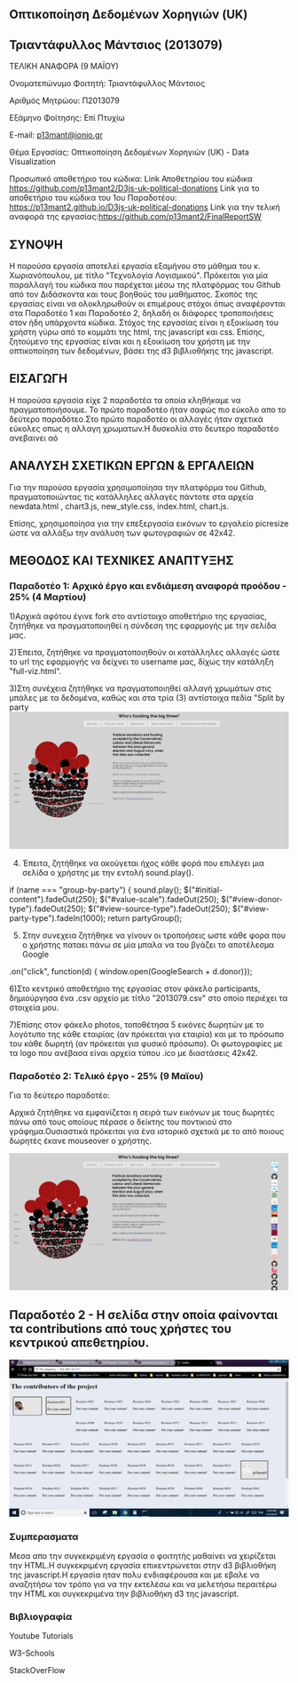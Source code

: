 ## Οπτικοποίηση Δεδομένων Χορηγιών (UK)

## Τριαντάφυλλος Μάντσιος (2013079)

ΤΕΛΙΚΗ ΑΝΑΦΟΡΑ (9 ΜΑΪΟΥ)

Ονοματεπώνυμο Φοιτητή: Τριαντάφυλλος Μάντσιος

Αριθμός Μητρώου: Π2013079

Εξάμηνο Φοίτησης: Επί Πτυχίω

E-mail: p13mant@ionio.gr

Θέμα Εργασίας: Οπτικοποίηση Δεδομένων Χορηγιών (UK) - Data Visualization

Προσωπικό αποθετήριο του κώδικα: Link Αποθετηρίου του κώδικα https://github.com/p13mant2/D3js-uk-political-donations
Link για το αποθετήριο του κώδικα του 1ου Παραδοτέου: https://p13mant2.github.io/D3js-uk-political-donations
Link για την τελική αναφορά της εργασίας:https://github.com/p13mant2/FinalReportSW

## ΣΥΝΟΨΗ

Η παρούσα εργασία αποτελεί εργασία εξαμήνου στο μάθημα του κ. Χωριανόπουλου, με τίτλο "Τεχνολογία Λογισμικού". Πρόκειται για μία παραλλαγή του κώδικα που παρέχεται μέσω της πλατφόρμας του Github από τον Διδάσκοντα και τους βοηθούς του μαθήματος. Σκοπός της εργασίας είναι να ολοκληρωθούν οι επιμέρους στόχοι όπως αναφέρονται στα Παραδοτέο 1 και Παραδοτέο 2, δηλαδή οι διάφορες τροποποιήσεις στον ήδη υπάρχοντα κώδικα. Στόχος της εργασίας είναι η εξοικίωση του χρήστη γύρω από το κομμάτι της html, της javascript και css. Επίσης, ζητούμενο της εργασίας είναι και η εξοικίωση του χρήστη με την οπτικοποίηση των δεδομένων, βάσει της d3 βιβλιοθήκης της javascript.

## ΕΙΣΑΓΩΓΗ
Η παρούσα εργασία είχε 2 παραδοτέα τα οποία κληθήκαμε να πραγματοποιήσουμε. Το πρώτο παραδοτέο ήταν σαφώς πιο εύκολο απο το δεύτερο παραδότεο.Στο πρώτο παραδοτέο οι αλλαγές ήταν σχετικά εύκολες οπως η αλλαγη χρωματων.Η δυσκολία στο δευτερο παραδοτέο ανεβαινει αό

## ΑΝΑΛΥΣΗ ΣΧΕΤΙΚΩΝ ΕΡΓΩΝ & ΕΡΓΑΛΕΙΩΝ
Για την παρούσα εργασία χρησιμοποίησα την πλατφόρμα του Github, πραγματοποιώντας τις κατάλληλες αλλαγές πάντοτε στα αρχεία newdata.html , chart3.js, new_style.css, index.html, chart.js.

Επίσης, χρησιμοποίησα για την επεξεργασία εικόνων το εργαλείο picresize ώστε να αλλάξω την ανάλυση των φωτογραφιών σε 42x42.


## ΜΕΘΟΔΟΣ ΚΑΙ ΤΕΧΝΙΚΕΣ ΑΝΑΠΤΥΞΗΣ
### Παραδοτέο 1: Αρχικό έργο και ενδιάμεση αναφορά προόδου - 25% (4 Μαρτίου)

1)Αρχικά αφότου έγινε fork στο αντίστοιχο αποθετήριο της εργασίας, ζητήθηκε να πραγματοποιηθεί η σύνδεση της εφαρμογής με την σελίδα μας.

2)Έπειτα, ζητήθηκε να πραγματοποιηθούν οι κατάλληλες αλλαγές ώστε το url της εφαρμογής να δείχνει το username μας, δίχως την κατάληξη "full-viz.html".

3)Στη συνέχεια ζητήθηκε να πραγματοποιηθεί αλλαγή χρωμάτων στις μπάλες με τα δεδομένα, καθώς και στα τρία (3) αντίστοιχα πεδία "Split by party
![picture](pic4.jpg)

4) Έπειτα, ζητήθηκε να ακούγεται ήχος κάθε φορά που επιλέγει μια σελίδα ο χρήστης με την εντολή sound.play().

if (name === "group-by-party") {
		sound.play();
		$("#initial-content").fadeOut(250);
		$("#value-scale").fadeOut(250);
		$("#view-donor-type").fadeOut(250);
		$("#view-source-type").fadeOut(250);
		$("#view-party-type").fadeIn(1000);
		return partyGroup();
    
 5) Στην συνεχεια ζητήθηκε να γίνουν οι τροποήσεις ωστε κάθε φορα που ο χρήστης παταει πάνω σε μία μπαλα να του βγάζει το αποτέλεσμα       Google 
   
   .on("click", function(d) { window.open(GoogleSearch + d.donor)});
   
  
  6)Στο κεντρικό αποθετήριο της εργασίας στον φάκελο participants, δημιούργησα ένα .csv αρχείο με τίτλο "2013079.csv" στο οποίο περιέχει    τα στοιχεία μου.
  
  7)Επίσης στον φάκελο photos, τοποθέτησα 5 εικόνες δωρητών με το λογότυπο της κάθε εταιρίας (αν πρόκειται για εταιρία) και με το      πρόσωπο του κάθε δωρητή (αν πρόκειται για φυσικό πρόσωπο). Οι φωτογραφίες με τα logo που ανέβασα είναι αρχεία τύπου .ico με διαστάσεις   42x42.
    
### Παραδοτέο 2: Tελικό έργο - 25% (9 Μαϊου)

Για το δεύτερο παραδοτέο:

Αρχικά ζητήθηκε να εμφανίζεται  η σειρά των εικόνων με τους δωρητές πάνω από τους οποίους πέρασε ο δείκτης του ποντικιού στο γράφημα.Ουσιαστικά πρόκειται για ένα ιστορικό σχετικά με το από ποιους δωρητές έκανε mouseover ο χρήστης.

![picture](pic1.jpg)
## Παραδοτέο 2 - Η σελίδα στην οποία φαίνονται τα contributions από τους χρήστες του κεντρικού απεθετηρίου.
![picture](pic5.jpg)

### Συμπερασματα

Μεσα απο την συγκεκριμένη εργασία ο φοιτητής μαθαίνει να χειρίζεται την HTML.Η συγκεκριμένη εργασία επικεντρώνεται στην d3 βιβλιοθήκη της javascript.Η εργασία ηταν πολυ ενδιαφέρουσα και με εβαλε να αναζητήσω τον τρόπο για να την εκτελέσω και να μελετήσω περαιτέρω την HTML και συγκεκριμένα την βιβλιοθήκη d3 της javascript.

### Βιβλιογραφία
 Youtube Tutorials
 
 W3-Schools
 
 StackOverFlow
 
